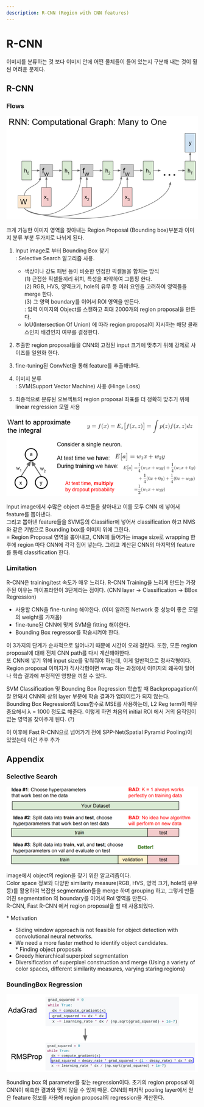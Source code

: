```yaml
---
description: R-CNN (Region with CNN features)
---
```


# R-CNN

이미지를 분류하는 것 보다 이미지 안에 어떤 물체들이 들어 있는지 구분해 내는 것이 훨씬 어려운 문제다.

## R-CNN

### Flows

![Flow](../.gitbook/assets/image%20%28148%29.png)

크게 가능한 이미지 영역을 찾아내는 Region Proposal \(Bounding box\)부분과 이미지 분류 부분 두가지로 나뉘게 된다.  
1. Input image로 부터 Bounding Box 찾기   
 : Selective Search 알고리즘 사용.  
     - 색상이나 강도 패턴 등이 비슷한 인접한 픽셀들을 합치는 방식  
     \(1\) 근접한 픽셀들끼리 위치, 특성을 파악하여 그룹핑 한다.  
     \(2\) RGB, HVS, 영역크기, hole의 유무 등 여러 요인을 고려하여 영역들을 merge 한다.  
     \(3\) 그 영역  boundary를 이어서 ROI 영역을 만든다.  
 : 입력 이미지의 Object를 스캔하고 최대 2000개의 region proposal을 만든다.  
    - IoU\(Intersection Of Union\) 에 따라 region proposal이 지시하는 해당 클래스인지 배경인지 여부를 결정한다.  
  
2. 추출한 region proposal들을 CNN의 고정된 input 크기에 맞추기 위해 강제로 사이즈를 일원화 한다.  
  
3. fine-tuning된 ConvNet을 통해 feature를 추출해낸다.  
  
4. 이미지 분류  
 : SVM\(Support Vector Machine\) 사용 \(Hinge Loss\)  
  
5. 최종적으로 분류된 오브젝트의 region proposal  좌표를 더 정확히 맞추기 위해 linear regression 모델 사용

![](../.gitbook/assets/image%20%2867%29.png)

 Input image에서 수많은 object 후보들을 찾아내고 이를 모두 CNN 에 넣어서 feature를 뽑아낸다.  
그리고 뽑아낸 feature들을 SVM등의 Classifier에 넣어서 classification 하고 NMS와 같은 기법으로 Bounding box를 이미지 위에 그린다.  
= Region Proposal 영역을 뽑아내고, CNN에 들어가는 image size로 wrapping 한 후에 region 마다 CNN에 각각 집어 넣는다. 그리고 계산된 CNN의 마지막의 feature를 통해 classification 한다.

### Limitation

R-CNN은 training/test 속도가 매우 느리다. R-CNN Training을 느리게 만드는 가장 주된 이유는 파이프라인이 3단계라는 점이다. \(CNN layer -&gt; Classification -&gt; BBox Regression\)

* 사용할 CNN을 fine-tuning 해야한다. \(이미 알려진 Network 중 성능이 좋은 모델의 weight를 가져옴\)
* fine-tune된 CNN에 맞게 SVM을 fitting 해야한다.
* Bounding Box regressor를 학습시켜야 한다.

  
이 3가지의 단계가 순차적으로 일어나기 때문에 시간이 오래 걸린다. 또한, 모든 region proposal에 대해 전체 CNN path를 다시 계산해야한다.  
또 CNN에 넣기 위해 input size를 맞춰줘야 하는데, 이게 일반적으로 정사각형이다. Region proposal 이미지가 직사각형이면 wrap 하는 과정에서 이미지의 왜곡이 일어나 학습 결과에 부정적인 영향을 끼칠 수 있다.   
  
SVM Classification 및 Bounding Box Regression 학습할 때 Backpropagation이 잘 안돼서 CNN의 상위 layer 부분에 학습 결과가 업데이트가 되지 않는다.  
Bounding Box Regression의 Loss함수로 MSE를 사용하는데, L2 Reg term이 매우 중요해서 λ = 1000 정도로 해준다. 이렇게 하면 처음의 initial ROI 에서 거의 움직임이 없는 영역을 찾아주게 된다. \(?\)  
  
이 이후에 Fast R-CNN으로 넘어가기 전에 SPP-Net\(Spatial Pyramid Pooling\)이 있었는데 이건 추후 추가

## Appendix

### Selective Search

![](../.gitbook/assets/image%20%28260%29.png)

 image에서 object의 region을 찾기 위한 알고리즘이다.  
Color space 정보와 다양한 similarity measure\(RGB, HVS, 영역 크기, hole의 유무 등\)를 활용하여 복잡한 segmentation들을 merge 하며 grouping 하고, 그렇게 만들어진 segmentation 의 boundary를 이어서 RoI 영역을 만든다.  
R-CNN, Fast R-CNN 에서 region proposal을 할 때 사용되었다.  
  
\* Motivation  
   - Sliding window approach is not feasible for object detection with convolutional neural networks.  
   - We need a more faster method to identify object candidates.  
\* Finding object proposals  
   - Greedy hierarchical superpixel segmentation  
   - Diversification of superpixel construction and merge \(Using a variety of color spaces, different similarity measures, varying staring regions\)

### BoundingBox Regression

![](../.gitbook/assets/image%20%28164%29.png)

Bounding box 의 parameter를 찾는 regression이다. 초기의 region proposal 이 CNN이 예측한 결과와 맞지 않을 수 있끼 때문. CNN의 마지막 pooling layer에서 얻은 feature 정보를 사용해 region proposal의 regression을 계산한다.

